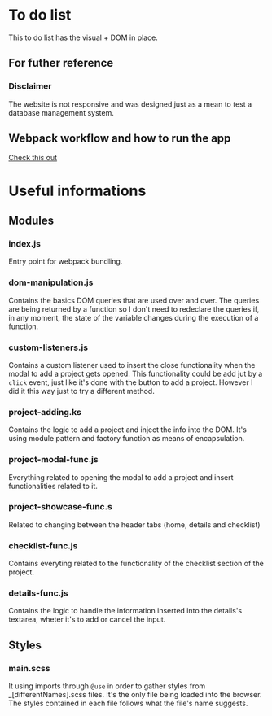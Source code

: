 # To do list
This to do list has the visual + DOM in place.

## For futher reference
### Disclaimer
The website is not responsive and was designed just as a mean to test a database management system.

## Webpack workflow and how to run the app
[Check this out](https://github.com/viniciusLiimaa/Webpack-Default-Workflow)

# Useful informations

## Modules
### index.js
Entry point for webpack bundling.

### dom-manipulation.js
Contains the basics DOM queries that are used over and over. The queries are being returned by a function so I don't need to redeclare the queries if, in any moment, the state of the variable changes during the execution of a function.

### custom-listeners.js
Contains a custom listener used to insert the close functionality when the modal to add a project gets opened. This functionality could be add jut by a `click` event, just like it's done with the button to add a project. However I did it this way just to try a different method.

### project-adding.ks
Contains the logic to add a project and inject the info into the DOM. It's using module pattern and factory function as means of encapsulation.

### project-modal-func.js
Everything related to opening the modal to add a project and insert functionalities related to it.

### project-showcase-func.s
Related to changing between the header tabs (home, details and checklist)

### checklist-func.js
Contains everyting related to the functionality of the checklist section of the project.

### details-func.js
Contains the logic to handle the information inserted into the details's textarea, wheter it's to add or cancel the input.

## Styles
### main.scss
It using imports through `@use` in order to gather styles from _[differentNames].scss files. It's the only file being loaded into the browser. The styles contained in each file follows what the file's name suggests.



